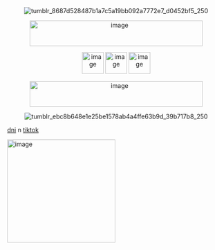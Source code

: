 


<div align="center"
![jumpscare-springtrap (2)](https://github.com/user-attachments/assets/e725ba27-405b-4430-83fd-d5fb3b2ee44a)


  ![tumblr_8687d528487b1a7c5a19bb092a7772e7_d0452bf5_250](https://github.com/user-attachments/assets/f84f4228-93f3-457a-bd49-e4bf3d45e7ee)

  <img width="400" height="59" alt="image" src="https://github.com/user-attachments/assets/994a8027-0af8-4e13-b425-a2995d8c84c2" />

<img width="50" height="50" alt="image" src="https://github.com/user-attachments/assets/5ef99721-ace5-4a4f-8608-20a5bbb41af1" /> <img width="50" height="50" alt="image" src="https://github.com/user-attachments/assets/635d3c8f-e32e-4499-9a4e-83ff5c361366" /> <img width="50" height="50" alt="image" src="https://github.com/user-attachments/assets/bb189d45-3307-4ba9-8295-e69cc31b06d4" />


<img width="400" height="59" alt="image" src="https://github.com/user-attachments/assets/177e5ee2-4fee-42f7-a638-5290ac387c4f" />


<div align="center">


![tumblr_ebc8b648e1e25be1578ab4a4ffe63b9d_39b717b8_250](https://github.com/user-attachments/assets/1b924bec-50f2-48d7-a5fd-4f29090a7e40)

<div align="left">

[dni](https://teletype.in/@iuuoolllllll/Z50acvcduRY) n [tiktok](https://tiktok.com/@iuuoollllll)

<img width="250" height="238" alt="image" src="https://github.com/user-attachments/assets/a5e98158-c851-4821-8fe0-38e5fc8ebd20" />












